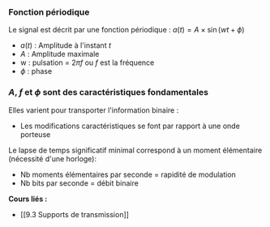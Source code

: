 ### Fonction périodique

Le signal est décrit par une fonction périodique : $a(t) = A \times \sin{(wt+\phi)}$

- $a(t)$ : Amplitude à l'instant $t$ 
- $A$    : Amplitude maximale
- w    : pulsation = $2\pi f$ ou $f$ est la fréquence
- $\phi$     : phase

### $A$, $f$ et $\phi$ sont des caractéristiques fondamentales

Elles varient pour transporter l'information binaire :
- Les modifications caractéristiques se font par rapport à une onde porteuse

Le lapse de temps significatif minimal correspond à un moment élémentaire (nécessité d'une horloge):
- Nb moments élémentaires par seconde = rapidité de modulation
- Nb bits par seconde = débit binaire

**Cours liés :**
- [[9.3 Supports de transmission]]